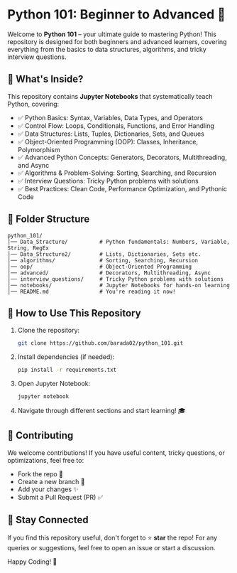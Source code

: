 # Python 101: Beginner to Advanced 🚀

Welcome to **Python 101** – your ultimate guide to mastering Python! This repository is designed for both beginners and advanced learners, covering everything from the basics to data structures, algorithms, and tricky interview questions.

## 📌 What's Inside?
This repository contains **Jupyter Notebooks** that systematically teach Python, covering:
- ✅ Python Basics: Syntax, Variables, Data Types, and Operators
- ✅ Control Flow: Loops, Conditionals, Functions, and Error Handling
- ✅ Data Structures: Lists, Tuples, Dictionaries, Sets, and Queues
- ✅ Object-Oriented Programming (OOP): Classes, Inheritance, Polymorphism
- ✅ Advanced Python Concepts: Generators, Decorators, Multithreading, and Async
- ✅ Algorithms & Problem-Solving: Sorting, Searching, and Recursion
- ✅ Interview Questions: Tricky Python problems with solutions
- ✅ Best Practices: Clean Code, Performance Optimization, and Pythonic Code

## 📂 Folder Structure
```
python_101/
│── Data_Stracture/          # Python fundamentals: Numbers, Variable, String, RegEx
│── Data_Structure2/         # Lists, Dictionaries, Sets etc.
│── algorithms/              # Sorting, Searching, Recursion
│── oop/                     # Object-Oriented Programming 
│── advanced/                # Decorators, Multithreading, Async
│── interview_questions/     # Tricky Python problems with solutions
│── notebooks/               # Jupyter Notebooks for hands-on learning
│── README.md                # You're reading it now!
```

## 🚀 How to Use This Repository
1. Clone the repository:
   ```sh
   git clone https://github.com/barada02/python_101.git
   ```
2. Install dependencies (if needed):
   ```sh
   pip install -r requirements.txt
   ```
3. Open Jupyter Notebook:
   ```sh
   jupyter notebook
   ```
4. Navigate through different sections and start learning! 🎓

## 🤝 Contributing
We welcome contributions! If you have useful content, tricky questions, or optimizations, feel free to:
- Fork the repo 🍴
- Create a new branch 🔀
- Add your changes ✨
- Submit a Pull Request (PR) ✅

## 📢 Stay Connected
If you find this repository useful, don't forget to ⭐ **star** the repo!
For any queries or suggestions, feel free to open an issue or start a discussion.

Happy Coding! 🎉

